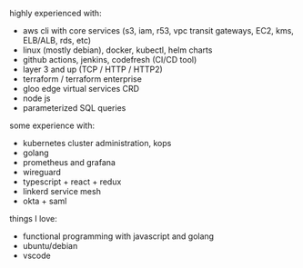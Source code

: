 highly experienced with:
 - aws cli with core services (s3, iam, r53, vpc transit gateways, EC2, kms, ELB/ALB, rds, etc)
 - linux (mostly debian), docker, kubectl, helm charts
 - github actions, jenkins, codefresh (CI/CD tool)
 - layer 3 and up (TCP / HTTP / HTTP2)
 - terraform / terraform enterprise
 - gloo edge virtual services CRD
 - node js
 - parameterized SQL queries

some experience with:
  - kubernetes cluster administration, kops
  - golang
  - prometheus and grafana
  - wireguard
  - typescript + react + redux
  - linkerd service mesh
  - okta + saml

things I love:
  - functional programming with javascript and golang
  - ubuntu/debian
  - vscode
